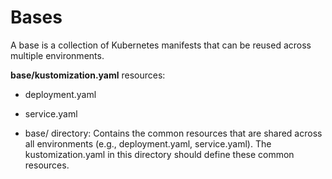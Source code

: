 # Bases
A base is a collection of Kubernetes manifests that can be reused across multiple environments.

**base/kustomization.yaml**
resources:
  - deployment.yaml
  - service.yaml

- base/ directory:
Contains the common resources that are shared across all environments (e.g., deployment.yaml, service.yaml). The kustomization.yaml in this directory should define these common resources.
